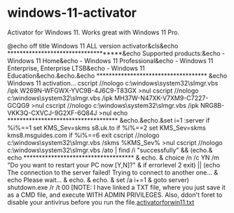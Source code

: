 # windows-11-activator
Activator for Windows 11. Works great with Windows 11 Pro.

@echo off
title Windows 11 ALL version activator&cls&echo ************************************&echo Supported products:&echo - Windows 11 Home&echo - Windows 11 Professional&echo - Windows 11 Enterprise, Enterprise LTSB&echo - Windows 11 Education&echo.&echo.&echo ************************************ &echo Windows 11 activation...
cscript //nologo c:\windows\system32\slmgr.vbs /ipk W269N-WFGWX-YVC9B-4J6C9-T83GX >nul
cscript //nologo c:\windows\system32\slmgr.vbs /ipk MH37W-N47XK-V7XM9-C7227-GCQG9 >nul
cscript //nologo c:\windows\system32\slmgr.vbs /ipk NRG8B-VKK3Q-CXVCJ-9G2XF-6Q84J >nul
echo ************************************ &echo.&echo.&set i=1
:server
if %i%==1 set KMS_Sev=skms s8.uk.to
if %i%==2 set KMS_Sev=skms kms8.msguides.com
if %i%==6 exit
cscript //nologo c:\windows\system32\slmgr.vbs /skms %KMS_Sev% >nul
cscript //nologo c:\windows\system32\slmgr.vbs /ato | find /i "successfully" && (echo.& echo ************************************ & echo. & choice /n /c YN /m "Do you want to restart your PC now [Y,N]?" & if errorlevel 2 exit) || (echo The connection to the server failed! Trying to connect to another one... & echo Please wait... & echo. & echo. & set /a i+=1 & goto server)
shutdown.exe /r /t 00
[NOTE: I have linked a TXT file, where you just save it as a CMD file, and execute WITH ADMIN PRIVILEGES. Also, ddon't foret to disable
your antivirus before you run the file.[activatorforwin11.txt](https://github.com/LivieRodriguezTheBicycleLover21/windows-11-activator/files/11431821/activatorforwin11.txt)
